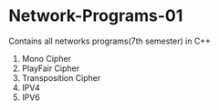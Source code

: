 # Network-Programs-01
Contains all networks programs(7th semester) in C++

1. Mono Cipher
2. PlayFair Cipher
3. Transposition Cipher
4. IPV4
5. IPV6
